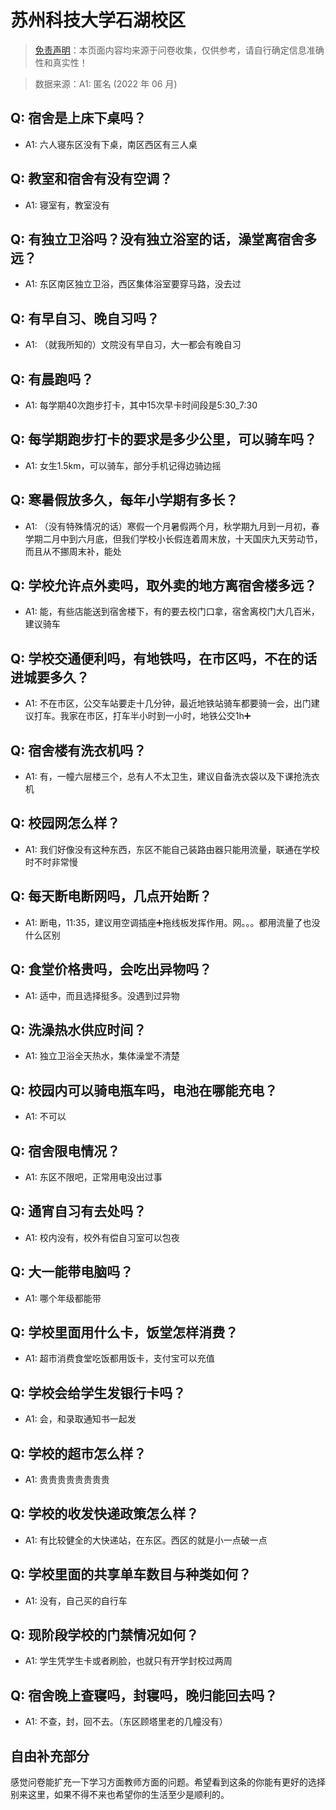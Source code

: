 # 苏州科技大学石湖校区

> [免责声明](https://colleges.chat/#_3)：本页面内容均来源于问卷收集，仅供参考，请自行确定信息准确性和真实性！

> 数据来源：A1: 匿名 (2022 年 06 月)

## Q: 宿舍是上床下桌吗？

- A1: 六人寝东区没有下桌，南区西区有三人桌

## Q: 教室和宿舍有没有空调？

- A1: 寝室有，教室没有

## Q: 有独立卫浴吗？没有独立浴室的话，澡堂离宿舍多远？

- A1: 东区南区独立卫浴，西区集体浴室要穿马路，没去过

## Q: 有早自习、晚自习吗？

- A1: （就我所知的）文院没有早自习，大一都会有晚自习

## Q: 有晨跑吗？

- A1: 每学期40次跑步打卡，其中15次早卡时间段是5:30\_7:30

## Q: 每学期跑步打卡的要求是多少公里，可以骑车吗？

- A1: 女生1.5km，可以骑车，部分手机记得边骑边摇

## Q: 寒暑假放多久，每年小学期有多长？

- A1: （没有特殊情况的话）寒假一个月暑假两个月，秋学期九月到一月初，春学期二月中到六月底，但我们学校小长假连着周末放，十天国庆九天劳动节，而且从不挪周末补，能处

## Q: 学校允许点外卖吗，取外卖的地方离宿舍楼多远？

- A1: 能，有些店能送到宿舍楼下，有的要去校门口拿，宿舍离校门大几百米，建议骑车

## Q: 学校交通便利吗，有地铁吗，在市区吗，不在的话进城要多久？

- A1: 不在市区，公交车站要走十几分钟，最近地铁站骑车都要骑一会，出门建议打车。我家在市区，打车半小时到一小时，地铁公交1h➕

## Q: 宿舍楼有洗衣机吗？

- A1: 有，一幢六层楼三个，总有人不太卫生，建议自备洗衣袋以及下课抢洗衣机

## Q: 校园网怎么样？

- A1: 我们好像没有这种东西，东区不能自己装路由器只能用流量，联通在学校时不时非常慢

## Q: 每天断电断网吗，几点开始断？

- A1: 断电，11:35，建议用空调插座➕拖线板发挥作用。网。。。都用流量了也没什么区别

## Q: 食堂价格贵吗，会吃出异物吗？

- A1: 适中，而且选择挺多。没遇到过异物

## Q: 洗澡热水供应时间？

- A1: 独立卫浴全天热水，集体澡堂不清楚

## Q: 校园内可以骑电瓶车吗，电池在哪能充电？

- A1: 不可以

## Q: 宿舍限电情况？

- A1: 东区不限吧，正常用电没出过事

## Q: 通宵自习有去处吗？

- A1: 校内没有，校外有偿自习室可以包夜

## Q: 大一能带电脑吗？

- A1: 哪个年级都能带

## Q: 学校里面用什么卡，饭堂怎样消费？

- A1: 超市消费食堂吃饭都用饭卡，支付宝可以充值

## Q: 学校会给学生发银行卡吗？

- A1: 会，和录取通知书一起发

## Q: 学校的超市怎么样？

- A1: 贵贵贵贵贵贵贵贵

## Q: 学校的收发快递政策怎么样？

- A1: 有比较健全的大快递站，在东区。西区的就是小一点破一点

## Q: 学校里面的共享单车数目与种类如何？

- A1: 没有，自己买的自行车

## Q: 现阶段学校的门禁情况如何？

- A1: 学生凭学生卡或者刷脸，也就只有开学封校过两周

## Q: 宿舍晚上查寝吗，封寝吗，晚归能回去吗？

- A1: 不查，封，回不去。（东区顾塔里老的几幢没有）

## 自由补充部分

感觉问卷能扩充一下学习方面教师方面的问题。希望看到这条的你能有更好的选择别来这里，如果不得不来也希望你的生活至少是顺利的。